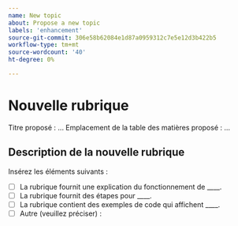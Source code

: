```yaml
---
name: New topic
about: Propose a new topic
labels: 'enhancement'
source-git-commit: 306e58b62084e1d87a0959312c7e5e12d3b422b5
workflow-type: tm+mt
source-wordcount: '40'
ht-degree: 0%

---
```



# Nouvelle rubrique

Titre proposé : ...
Emplacement de la table des matières proposé : ...

## Description de la nouvelle rubrique

<!-- (REQUIRED) Describe the new content. Provide as much detail and as many resources as you can. -->

Insérez les éléments suivants :

- [ ] La rubrique fournit une explication du fonctionnement de ____.
- [ ] La rubrique fournit des étapes pour ____.
- [ ] La rubrique contient des exemples de code qui affichent ____.
- [ ] Autre (veuillez préciser) :

<!-- Thank you for taking the time to report the issue. -->
